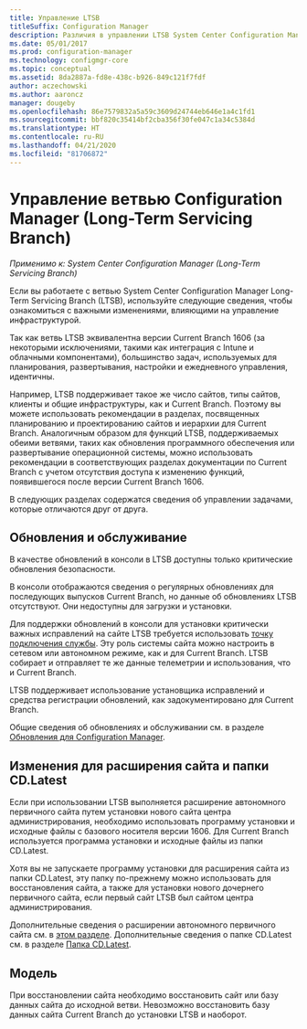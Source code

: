 ```yaml
---
title: Управление LTSB
titleSuffix: Configuration Manager
description: Различия в управлении LTSB System Center Configuration Manager.
ms.date: 05/01/2017
ms.prod: configuration-manager
ms.technology: configmgr-core
ms.topic: conceptual
ms.assetid: 8da2887a-fd8e-438c-b926-849c121f7fdf
author: aczechowski
ms.author: aaroncz
manager: dougeby
ms.openlocfilehash: 86e7579832a5a59c3609d24744eb646e1a4c1fd1
ms.sourcegitcommit: bbf820c35414bf2cba356f30fe047c1a34c5384d
ms.translationtype: HT
ms.contentlocale: ru-RU
ms.lasthandoff: 04/21/2020
ms.locfileid: "81706872"
---
```

# <a name="manage-the-long-term-servicing-branch-of-configuration-manager"></a>Управление ветвью Configuration Manager (Long-Term Servicing Branch)

*Применимо к: System Center Configuration Manager (Long-Term Servicing Branch)*

Если вы работаете с ветвью System Center Configuration Manager Long-Term Servicing Branch (LTSB), используйте следующие сведения, чтобы ознакомиться с важными изменениями, влияющими на управление инфраструктурой.

Так как ветвь LTSB эквивалентна версии Current Branch 1606 (за некоторыми исключениями, такими как интеграция с Intune и облачными компонентами), большинство задач, используемых для планирования, развертывания, настройки и ежедневного управления, идентичны.

Например, LTSB поддерживает такое же число сайтов, типы сайтов, клиенты и общие инфраструктуры, как и Current Branch. Поэтому вы можете использовать рекомендации в разделах, посвященных планированию и проектированию сайтов и иерархии для Current Branch. Аналогичным образом для функций LTSB, поддерживаемых обеими ветвями, таких как обновления программного обеспечения или развертывание операционной системы, можно использовать рекомендации в соответствующих разделах документации по Current Branch с учетом отсутствия доступа к изменению функций, появившегося после версии Current Branch 1606.

В следующих разделах содержатся сведения об управлении задачами, которые отличаются друг от друга.

## <a name="updates-and-servicing"></a>Обновления и обслуживание
В качестве обновлений в консоли в LTSB доступны только критические обновления безопасности.  

В консоли отображаются сведения о регулярных обновлениях для последующих выпусков Current Branch, но данные об обновлениях LTSB отсутствуют. Они недоступны для загрузки и установки.

Для поддержки обновлений в консоли для установки критически важных исправлений на сайте LTSB требуется использовать [точку подключения службы](../servers/deploy/configure/about-the-service-connection-point.md). Эту роль системы сайта можно настроить в сетевом или автономном режиме, как и для Current Branch. LTSB собирает и отправляет те же данные телеметрии и использования, что и Current Branch.

LTSB поддерживает использование установщика исправлений и средства регистрации обновлений, как задокументировано для Current Branch.

Общие сведения об обновлениях и обслуживании см. в разделе [Обновления для Configuration Manager](../servers/manage/updates.md).


## <a name="changes-for-site-expansion-and-the-cdlatest-folder"></a>Изменения для расширения сайта и папки CD.Latest
Если при использовании LTSB выполняется расширение автономного первичного сайта путем установки нового сайта центра администрирования, необходимо использовать программу установки и исходные файлы с базового носителя версии 1606. Для Current Branch используется программа установки и исходные файлы из папки CD.Latest.

Хотя вы не запускаете программу установки для расширения сайта из папки CD.Latest, эту папку по-прежнему можно использовать для восстановления сайта, а также для установки нового дочернего первичного сайта, если первый сайт LTSB был сайтом центра администрирования.

Дополнительные сведения о расширении автономного первичного сайта см. в [этом разделе](../servers/deploy/install/use-the-setup-wizard-to-install-sites.md#bkmk_expand). Дополнительные сведения о папке CD.Latest см. в разделе [Папка CD.Latest](../servers/manage/the-cd.latest-folder.md).


## <a name="recovery"></a>Модель
При восстановлении сайта необходимо восстановить сайт или базу данных сайта до исходной ветви. Невозможно восстановить базу данных сайта Current Branch до установки LTSB и наоборот.
